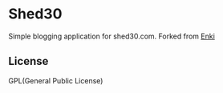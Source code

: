 <h1> Shed30 </h1>

Simple blogging application for shed30.com.  Forked from <a href= "http://www.enkiblog.com/">Enki</a>

<h2> License </h2>

GPL(General Public License)
